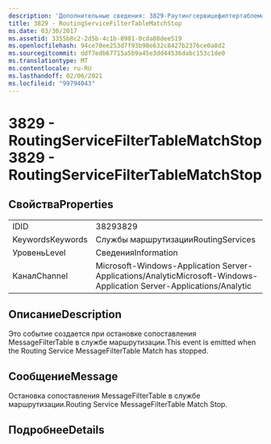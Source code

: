 ```yaml
---
description: 'Дополнительные сведения: 3829-Раутингсервицефилтертаблематчстоп'
title: 3829 - RoutingServiceFilterTableMatchStop
ms.date: 03/30/2017
ms.assetid: 3355b8c2-2d5b-4c1b-8981-0cda08dee519
ms.openlocfilehash: 94ce70ee253d7f93b98e632c8427b2376ce0a8d2
ms.sourcegitcommit: ddf7edb67715a5b9a45e3dd44536dabc153c1de0
ms.translationtype: MT
ms.contentlocale: ru-RU
ms.lasthandoff: 02/06/2021
ms.locfileid: "99794043"
---
```

# <a name="3829---routingservicefiltertablematchstop"></a><span data-ttu-id="092b5-103">3829 - RoutingServiceFilterTableMatchStop</span><span class="sxs-lookup"><span data-stu-id="092b5-103">3829 - RoutingServiceFilterTableMatchStop</span></span>

## <a name="properties"></a><span data-ttu-id="092b5-104">Свойства</span><span class="sxs-lookup"><span data-stu-id="092b5-104">Properties</span></span>  
  
|||  
|-|-|  
|<span data-ttu-id="092b5-105">ID</span><span class="sxs-lookup"><span data-stu-id="092b5-105">ID</span></span>|<span data-ttu-id="092b5-106">3829</span><span class="sxs-lookup"><span data-stu-id="092b5-106">3829</span></span>|  
|<span data-ttu-id="092b5-107">Keywords</span><span class="sxs-lookup"><span data-stu-id="092b5-107">Keywords</span></span>|<span data-ttu-id="092b5-108">Службы маршрутизации</span><span class="sxs-lookup"><span data-stu-id="092b5-108">RoutingServices</span></span>|  
|<span data-ttu-id="092b5-109">Уровень</span><span class="sxs-lookup"><span data-stu-id="092b5-109">Level</span></span>|<span data-ttu-id="092b5-110">Сведения</span><span class="sxs-lookup"><span data-stu-id="092b5-110">Information</span></span>|  
|<span data-ttu-id="092b5-111">Канал</span><span class="sxs-lookup"><span data-stu-id="092b5-111">Channel</span></span>|<span data-ttu-id="092b5-112">Microsoft-Windows-Application Server-Applications/Analytic</span><span class="sxs-lookup"><span data-stu-id="092b5-112">Microsoft-Windows-Application Server-Applications/Analytic</span></span>|  
  
## <a name="description"></a><span data-ttu-id="092b5-113">Описание</span><span class="sxs-lookup"><span data-stu-id="092b5-113">Description</span></span>  

 <span data-ttu-id="092b5-114">Это событие создается при остановке сопоставления MessageFilterTable в службе маршрутизации.</span><span class="sxs-lookup"><span data-stu-id="092b5-114">This event is emitted when the Routing Service MessageFilterTable Match has stopped.</span></span>  
  
## <a name="message"></a><span data-ttu-id="092b5-115">Сообщение</span><span class="sxs-lookup"><span data-stu-id="092b5-115">Message</span></span>  

 <span data-ttu-id="092b5-116">Остановка сопоставления MessageFilterTable в службе маршрутизации.</span><span class="sxs-lookup"><span data-stu-id="092b5-116">Routing Service MessageFilterTable Match Stop.</span></span>  
  
## <a name="details"></a><span data-ttu-id="092b5-117">Подробнее</span><span class="sxs-lookup"><span data-stu-id="092b5-117">Details</span></span>
